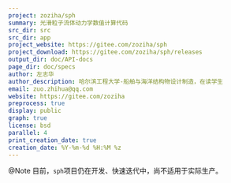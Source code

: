 ```yaml
---
project: zoziha/sph
summary: 光滑粒子流体动力学数值计算代码
src_dir: src
src_dir: app
project_website: https://gitee.com/zoziha/sph
project_download: https://gitee.com/zoziha/sph/releases
output_dir: doc/API-docs
page_dir: doc/specs
author: 左志华
author_description: 哈尔滨工程大学-船舶与海洋结构物设计制造，在读学生
email: zuo.zhihua@qq.com
website: https://gitee.com/zoziha
preprocess: true
display: public
graph: true
license: bsd
parallel: 4
print_creation_date: true
creation_date: %Y-%m-%d %H:%M %z
---
```


@Note 目前，`sph`项目仍在开发、快速迭代中，尚不适用于实际生产。
